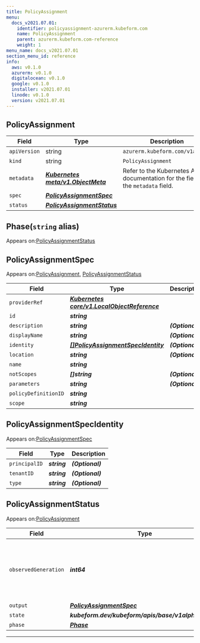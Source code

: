 ```yaml
---
title: PolicyAssignment
menu:
  docs_v2021.07.01:
    identifier: policyassignment-azurerm.kubeform.com
    name: PolicyAssignment
    parent: azurerm.kubeform.com-reference
    weight: 1
menu_name: docs_v2021.07.01
section_menu_id: reference
info:
  aws: v0.1.0
  azurerm: v0.1.0
  digitalocean: v0.1.0
  google: v0.1.0
  installer: v2021.07.01
  linode: v0.1.0
  version: v2021.07.01
---
```


## PolicyAssignment
| Field | Type | Description |
| ------ | ----- | ----------- |
| `apiVersion` | string | `azurerm.kubeform.com/v1alpha1` |
|    `kind` | string | `PolicyAssignment` |
| `metadata` | ***[Kubernetes meta/v1.ObjectMeta](https://v1-18.docs.kubernetes.io/docs/reference/generated/kubernetes-api/v1.18/#objectmeta-v1-meta)***|Refer to the Kubernetes API documentation for the fields of the `metadata` field.|
| `spec` | ***[PolicyAssignmentSpec](#policyassignmentspec)***||
| `status` | ***[PolicyAssignmentStatus](#policyassignmentstatus)***||
## Phase(`string` alias)

Appears on:[PolicyAssignmentStatus](#policyassignmentstatus)

## PolicyAssignmentSpec

Appears on:[PolicyAssignment](#policyassignment), [PolicyAssignmentStatus](#policyassignmentstatus)

| Field | Type | Description |
| ------ | ----- | ----------- |
| `providerRef` | ***[Kubernetes core/v1.LocalObjectReference](https://v1-18.docs.kubernetes.io/docs/reference/generated/kubernetes-api/v1.18/#localobjectreference-v1-core)***||
| `id` | ***string***||
| `description` | ***string***| ***(Optional)*** |
| `displayName` | ***string***| ***(Optional)*** |
| `identity` | ***[[]PolicyAssignmentSpecIdentity](#policyassignmentspecidentity)***| ***(Optional)*** |
| `location` | ***string***| ***(Optional)*** |
| `name` | ***string***||
| `notScopes` | ***[]string***| ***(Optional)*** |
| `parameters` | ***string***| ***(Optional)*** |
| `policyDefinitionID` | ***string***||
| `scope` | ***string***||
## PolicyAssignmentSpecIdentity

Appears on:[PolicyAssignmentSpec](#policyassignmentspec)

| Field | Type | Description |
| ------ | ----- | ----------- |
| `principalID` | ***string***| ***(Optional)*** |
| `tenantID` | ***string***| ***(Optional)*** |
| `type` | ***string***| ***(Optional)*** |
## PolicyAssignmentStatus

Appears on:[PolicyAssignment](#policyassignment)

| Field | Type | Description |
| ------ | ----- | ----------- |
| `observedGeneration` | ***int64***| ***(Optional)*** Resource generation, which is updated on mutation by the API Server.|
| `output` | ***[PolicyAssignmentSpec](#policyassignmentspec)***| ***(Optional)*** |
| `state` | ***kubeform.dev/kubeform/apis/base/v1alpha1.State***| ***(Optional)*** |
| `phase` | ***[Phase](#phase)***| ***(Optional)*** |
---
